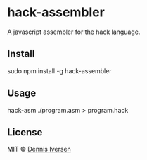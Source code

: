 # hack-assembler

A javascript assembler for the hack language. 

## Install 

sudo npm install -g hack-assembler

## Usage

hack-asm ./program.asm > program.hack

## License

MIT © [Dennis Iversen](https://github.com/diversen)
